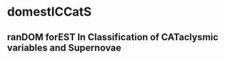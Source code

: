 # domestICCatS
<h2> ran<strong>DOM</strong> for<strong>EST</strong> <strong> In </strong> <strong>C</strong>lassification of <strong>CAT</strong>aclysmic variables and <strong>S</strong>upernovae <h2>
